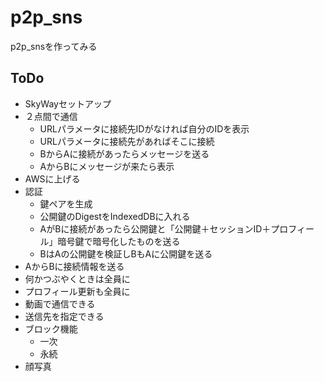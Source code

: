 # p2p_sns
p2p_snsを作ってみる

## ToDo
 - SkyWayセットアップ
 - ２点間で通信
   - URLパラメータに接続先IDがなければ自分のIDを表示
   - URLパラメータに接続先があればそこに接続
   - BからAに接続があったらメッセージを送る
   - AからBにメッセージが来たら表示
 - AWSに上げる
 - 認証
   - 鍵ペアを生成
   - 公開鍵のDigestをIndexedDBに入れる
   - AがBに接続があったら公開鍵と「公開鍵＋セッションID＋プロフィール」暗号鍵で暗号化したものを送る
   - BはAの公開鍵を検証しBもAに公開鍵を送る
 - AからBに接続情報を送る
 - 何かつぶやくときは全員に
 - プロフィール更新も全員に
 - 動画で通信できる
 - 送信先を指定できる
 - ブロック機能
   - 一次 
   - 永続
 - 顔写真
 